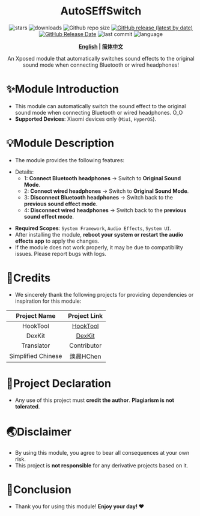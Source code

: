 <div align="center">
<h1>AutoSEffSwitch</h1>

![stars](https://img.shields.io/github/stars/HChenX/AutoSEffSwitch?style=flat)
![downloads](https://img.shields.io/github/downloads/HChenX/AutoSEffSwitch/total)
![Github repo size](https://img.shields.io/github/repo-size/HChenX/AutoSEffSwitch)
[![GitHub release (latest by date)](https://img.shields.io/github/v/release/HChenX/AutoSEffSwitch)](https://github.com/HChenX/AutoSEffSwitch/releases)
[![GitHub Release Date](https://img.shields.io/github/release-date/HChenX/AutoSEffSwitch)](https://github.com/HChenX/AutoSEffSwitch/releases)
![last commit](https://img.shields.io/github/last-commit/HChenX/AutoSEffSwitch?style=flat)
![language](https://img.shields.io/badge/language-java-purple)

<p><b><a href="README-en.md">English</a> | <a href="README.md">简体中文</a></b></p>
<p>An Xposed module that automatically switches sound effects to the original sound mode when connecting Bluetooth or wired headphones!</p>
</div>

# ✨Module Introduction

- This module can automatically switch the sound effect to the original sound mode when connecting
  Bluetooth or wired headphones. O_O
- **Supported Devices**: Xiaomi devices only (`Miui`, `HyperOS`).

# 💡Module Description

- The module provides the following features:

* Details:
    * 1: **Connect Bluetooth headphones** → Switch to **Original Sound Mode**.
    * 2: **Connect wired headphones** → Switch to **Original Sound Mode**.
    * 3: **Disconnect Bluetooth headphones** → Switch back to the **previous sound effect mode**.
    * 4: **Disconnect wired headphones** → Switch back to the **previous sound effect mode**.

- **Required Scopes**: `System Framework`, `Audio Effects`, `System UI`.
- After installing the module, **reboot your system or restart the audio effects app** to apply the
  changes.
- If the module does not work properly, it may be due to compatibility issues. Please report bugs
  with logs.

# 🙏Credits

- We sincerely thank the following projects for providing dependencies or inspiration for this
  module:

|    Project Name    |                  Project Link                  |
|:------------------:|:----------------------------------------------:|
|      HookTool      | [HookTool](https://github.com/HChenX/HookTool) |
|       DexKit       | [DexKit](https://github.com/LuckyPray/DexKit)  |
|     Translator     |                  Contributor                   |
| Simplified Chinese |                    焕晨HChen                     |

# 📢Project Declaration

- Any use of this project must **credit the author**. **Plagiarism is not tolerated**.

# 🌏Disclaimer

- By using this module, you agree to bear all consequences at your own risk.
- This project is **not responsible** for any derivative projects based on it.

# 🎉Conclusion

- Thank you for using this module! **Enjoy your day! ♥️**
